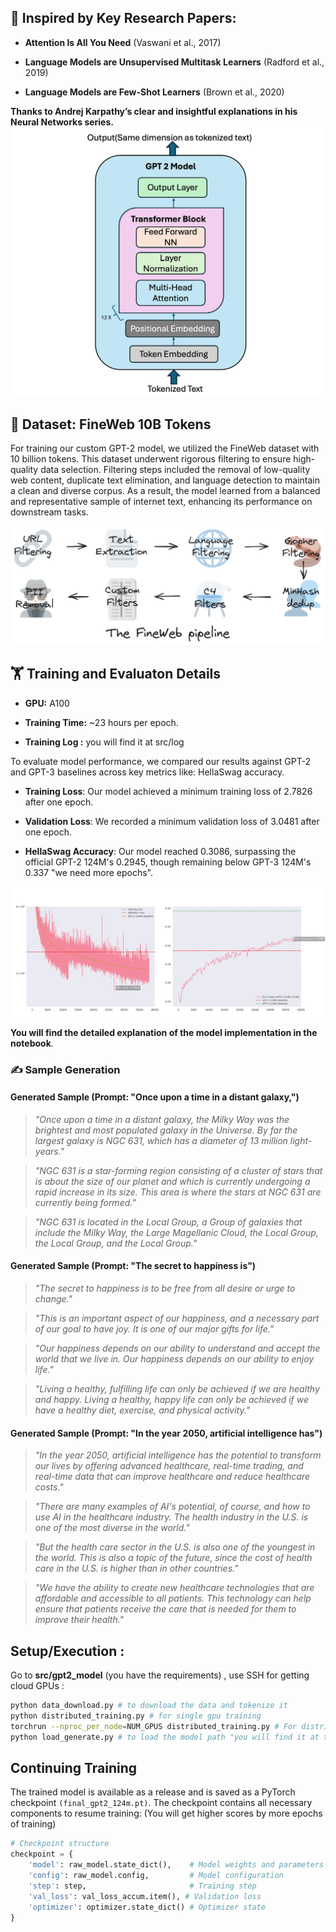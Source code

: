 ## 📜 Inspired by Key Research Papers:

*   **Attention Is All You Need** (Vaswani et al., 2017)

*   **Language Models are Unsupervised Multitask Learners** (Radford et al., 2019)

*   **Language Models are Few-Shot Learners** (Brown et al., 2020)

**Thanks to Andrej Karpathy’s clear and insightful explanations in his Neural Networks series.**
![attention](assets/decoder.png)

## 📂 Dataset: FineWeb 10B Tokens

For training our custom GPT-2 model, we utilized the FineWeb dataset with 10 billion tokens. This dataset underwent rigorous filtering to ensure high-quality data selection. Filtering steps included the removal of low-quality web content, duplicate text elimination, and language detection to maintain a clean and diverse corpus. As a result, the model learned from a balanced and representative sample of internet text, enhancing its performance on downstream tasks.

![data](assets/fineweb.png)

## 🏋 **Training and Evaluaton Details**

*   **GPU:** A100
    
*   **Training Time:** ~23 hours per epoch.

*   **Training Log :** you will find it at src/log
    

To evaluate model performance, we compared our results against GPT-2 and GPT-3 baselines across key metrics like: HellaSwag accuracy.

*   **Training Loss**: Our model achieved a minimum training loss of 2.7826 after one epoch.

*   **Validation Loss**: We recorded a minimum validation loss of 3.0481 after one epoch.

*   **HellaSwag Accuracy**: Our model reached 0.3086, surpassing the official GPT-2 124M's 0.2945, though remaining below GPT-3 124M's 0.337 "we need more epochs".


![evaluation](assets/evaluation.png)

**You will find the detailed explanation of the model implementation in the notebook**.

### ✍ **Sample Generation**

#### Generated Sample (Prompt: "Once upon a time in a distant galaxy,")

>_"Once upon a time in a distant galaxy, the Milky Way was the brightest and most populated galaxy in the Universe. By far the largest galaxy is NGC 631, which has a diameter of 13 million light-years."_

>_"NGC 631 is a star-forming region consisting of a cluster of stars that is about the size of our planet and which is currently undergoing a rapid increase in its size. This area is where the stars at NGC 631 are currently being formed."_

>_"NGC 631 is located in the Local Group, a Group of galaxies that include the Milky Way, the Large Magellanic Cloud, the Local Group, the Local Group, and the Local Group."_

#### Generated Sample (Prompt: "The secret to happiness is")

>_"The secret to happiness is to be free from all desire or urge to change."_

>_"This is an important aspect of our happiness, and a necessary part of our goal to have joy. It is one of our major gifts for life."_

>_"Our happiness depends on our ability to understand and accept the world that we live in. Our happiness depends on our ability to enjoy life."_

>_"Living a healthy, fulfilling life can only be achieved if we are healthy and happy. Living a healthy, happy life can only be achieved if we have a healthy diet, exercise, and physical activity."_

#### Generated Sample (Prompt: "In the year 2050, artificial intelligence has")

>_"In the year 2050, artificial intelligence has the potential to transform our lives by offering advanced healthcare, real-time trading, and real-time data that can improve healthcare and reduce healthcare costs."_

>_"There are many examples of AI's potential, of course, and how to use AI in the healthcare industry. The health industry in the U.S. is one of the most diverse in the world."_

>_"But the health care sector in the U.S. is also one of the youngest in the world. This is also a topic of the future, since the cost of health care in the U.S. is higher than in other countries."_

>_"We have the ability to create new healthcare technologies that are affordable and accessible to all patients. This technology can help ensure that patients receive the care that is needed for them to improve their health."_

## Setup/Execution :
Go to **src/gpt2_model** (you have the requirements) , use SSH for getting cloud GPUs :
```bash
python data_download.py # to download the data and tokenize it
python distributed_training.py # for single gpu training
torchrun --nproc_per_node=NUM_GPUS distributed_training.py # For distributed training across multiple GPUs where NUM_GPUS is the number of GPUs you are using.
python load_generate.py # to load the model path "you will find it at the releases" and generate samples.
```

## Continuing Training
The trained model is available as a release and is saved as a PyTorch checkpoint `(final_gpt2_124m.pt)`. The checkpoint contains all necessary components to resume training:
(You will get higher scores by more epochs of training)

```python
# Checkpoint structure
checkpoint = {
    'model': raw_model.state_dict(),    # Model weights and parameters
    'config': raw_model.config,         # Model configuration
    'step': step,                       # Training step
    'val_loss': val_loss_accum.item(), # Validation loss
    'optimizer': optimizer.state_dict() # Optimizer state
}
```
